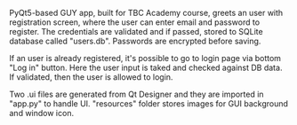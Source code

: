 PyQt5-based GUY app, built for TBC Academy course, greets an user with registration screen, where the user can enter email and password to register.
The credentials are validated and if passed, stored to SQLite database called "users.db".
Passwords are encrypted before saving.

If an user is already registered, it's possible to go to login page via bottom "Log in" button.
Here the user input is taked and checked against DB data. If validated, then the user is allowed to login.

Two .ui files are generated from Qt Designer and they are imported in "app.py" to handle UI.
"resources" folder stores images for GUI background and window icon.